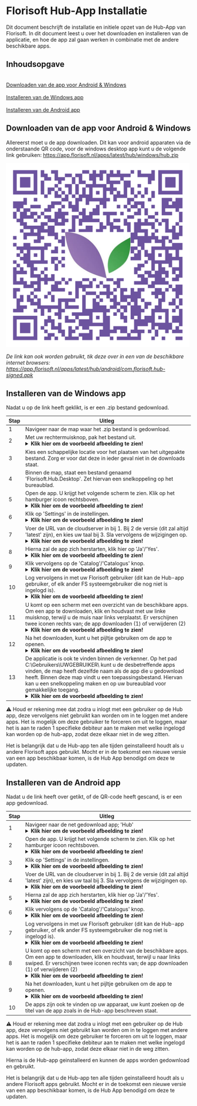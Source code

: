 # Florisoft Hub-App Installatie
Dit document beschrijft de installatie en initiele opzet van de Hub-App van Florisoft. In dit document leest u over het downloaden en installeren van de applicatie, en hoe de app zal gaan werken in combinatie met de andere beschikbare apps.

## Inhoudsopgave
<br>[Downloaden van de app voor Android & Windows](#downloaden-van-de-app-voor-android--windows)</br>
<br>[Installeren van de Windows app](#installeren-van-de-windows-app)</br>
<br>[Installeren van de Android app](#installeren-van-de-android-app)</br>


## Downloaden van de app voor Android & Windows
Allereerst moet u de app downloaden. Dit kan voor android apparaten via de onderstaande QR code, voor de windows desktop app kunt u de volgende link gebruiken: https://app.florisoft.nl/apps/latest/hub/windows/hub.zip

<img src="Media/Installatie Hub-App/image1.png" width="500" height="500">

*De link kan ook worden gebruikt, tik deze over in een van de beschikbare internet browsers: https://app.florisoft.nl/apps/latest/hub/android/com.florisoft.hub-signed.apk*

## Installeren van de Windows app
Nadat u op de link heeft geklikt, is er een .zip bestand gedownload.

|**Stap**|Uitleg|
|-|-|
|1| Navigeer naar de map waar het .zip bestand is gedownload.|
|2| Met uw rechtermuisknop, pak het bestand uit. <details><summary>**Klik hier om de voorbeeld afbeelding te zien!**</summary><img src="Media/Installatie Hub-App/image2.png"></details>|
|3| Kies een schappelijke locatie voor het plaatsen van het uitgepakte bestand. Zorg er voor dat deze in ieder geval niet in de downloads staat.|
|4| Binnen de map, staat een bestand genaamd 'Florisoft.Hub.Desktop'. Zet hiervan een snelkoppeling op het bureaublad.|
|5| Open de app. U krijgt het volgende scherm te zien. Klik op het hamburger icoon rechtsboven. <details><summary>**Klik hier om de voorbeeld afbeelding te zien!**</summary><img src="Media/Installatie Hub-App/image3.png"></details>|
|6| Klik op 'Settings' in de instellingen. <details><summary>**Klik hier om de voorbeeld afbeelding te zien!**</summary><img src="Media/Installatie Hub-App/image4.png" ></details>|
|7| Voer de URL van de cloudserver in bij 1. Bij 2 de versie (dit zal altijd 'latest' zijn), en kies uw taal bij 3. Sla vervolgens de wijzigingen op.  <details><summary>**Klik hier om de voorbeeld afbeelding te zien!**</summary><img src="Media/Installatie Hub-App/image5.png"></details>|
|8| Hierna zal de app zich herstarten, klik hier op 'Ja'/'Yes'. <details><summary>**Klik hier om de voorbeeld afbeelding te zien!**</summary><img src="Media/Installatie Hub-App/image6.png"></details>
|9| Klik vervolgens op de 'Catalog'/'Catalogus' knop. <details><summary>**Klik hier om de voorbeeld afbeelding te zien!**</summary><img src="Media/Installatie Hub-App/image7.png"></details>|
|10| Log vervolgens in met uw Florisoft gebruiker (dit kan de Hub-app gebruiker, of elk ander FS systeemgebruiker die nog niet is ingelogd is).<details><summary>**Klik hier om de voorbeeld afbeelding te zien!**</summary><img src="Media/Installatie Hub-App/image8.png" ></details>|
|11| U komt op een scherm met een overzicht van de beschikbare apps. Om een app te downloaden, klik en houdvast met uw linke muisknop, terwijl u de muis naar links verplaatst. Er verschijnen twee iconen rechts van; de app downloaden (1) of verwijderen (2) <details><summary>**Klik hier om de voorbeeld afbeelding te zien!**</summary><img src="Media/Installatie Hub-App/image9.png"><img src="Media/Installatie Hub-App/image10.png"></details> |
|12| Na het downloaden, kunt u het pijltje gebruiken om de app te openen. <details><summary>**Klik hier om de voorbeeld afbeelding te zien!**</summary><img src="Media/Installatie Hub-App/image11.png"></details>|
|13| De applicatie is ook te vinden binnen de verkenner. Op het pad C:\Gebruikers\UWGEBRUIKER\ kunt u de desbetreffende apps vinden, de map heeft dezelfde naam als de app die u gedownload heeft. Binnen deze map vindt u een toepassingsbestand. Hiervan kan u een snelkoppeling maken en op uw bureaublad voor gemakkelijke toegang.<details><summary>**Klik hier om de voorbeeld afbeelding te zien!**</summary><img src="Media/Installatie Hub-App/image23.png"></details>|

:warning: Houd er rekening mee dat zodra u inlogt met een gebruiker op de Hub app, deze vervolgens niet gebruikt kan worden om in te loggen met andere apps. Het is mogelijk om deze gebruiker te forceren om uit te loggen, maar het is aan te raden 1 specifieke debiteur aan te maken met welke ingelogd kan worden op de hub-app, zodat deze elkaar niet in de weg zitten.

Het is belangrijk dat u de Hub-app ten alle tijden geinstalleerd houdt als u andere Florisoft apps gebruikt. Mocht er in de toekomst een nieuwe versie van een app beschikbaar komen, is de Hub App benodigd om deze te updaten.


## Installeren van de Android app
Nadat u de link heeft over getikt, of de QR-code heeft gescand, is er een app gedownload. 

|**Stap**|Uitleg|
|-|-|
|1| Navigeer naar de net gedownload app; 'Hub'<details><summary>**Klik hier om de voorbeeld afbeelding te zien!**</summary><img src="Media/Installatie Hub-App/image22.png"></details>|
|2| Open de app. U krijgt het volgende scherm te zien. Klik op het hamburger icoon rechtsboven. <details><summary>**Klik hier om de voorbeeld afbeelding te zien!**</summary><img src="Media/Installatie Hub-App/image12.png"></details>|
|3| Klik op 'Settings' in de instellingen. <details><summary>**Klik hier om de voorbeeld afbeelding te zien!**</summary><img src="Media/Installatie Hub-App/image13.png" ></details>|
|4| Voer de URL van de cloudserver in bij 1. Bij 2 de versie (dit zal altijd 'latest' zijn), en kies uw taal bij 3. Sla vervolgens de wijzigingen op.  <details><summary>**Klik hier om de voorbeeld afbeelding te zien!**</summary><img src="Media/Installatie Hub-App/image14.png"></details>|
|5| Hierna zal de app zich herstarten, klik hier op 'Ja'/'Yes'. <details><summary>**Klik hier om de voorbeeld afbeelding te zien!**</summary><img src="Media/Installatie Hub-App/image15.png"></details>
|6| Klik vervolgens op de 'Catalog'/'Catalogus' knop. <details><summary>**Klik hier om de voorbeeld afbeelding te zien!**</summary><img src="Media/Installatie Hub-App/image16.png"></details>|
|7| Log vervolgens in met uw Florisoft gebruiker (dit kan de Hub-app gebruiker, of elk ander FS systeemgebruiker die nog niet is ingelogd is).<details><summary>**Klik hier om de voorbeeld afbeelding te zien!**</summary><img src="Media/Installatie Hub-App/image17.png" ></details>|
|8| U komt op een scherm met een overzicht van de beschikbare apps. Om een app te downloaden, klik en houdvast, terwijl u naar links swiped. Er verschijnen twee iconen rechts van; de app downloaden (1) of verwijderen (2) <details><summary>**Klik hier om de voorbeeld afbeelding te zien!**</summary><img src="Media/Installatie Hub-App/image18.png"><img src="Media/Installatie Hub-App/image19.png"></details> |
|9| Na het downloaden, kunt u het pijltje gebruiken om de app te openen. <details><summary>**Klik hier om de voorbeeld afbeelding te zien!**</summary><img src="Media/Installatie Hub-App/image20.png"></details>|
|10| De apps zijn ook te vinden op uw apparaat, uw kunt zoeken op de titel van de app zoals in de Hub-app beschreven staat.|

:warning: Houd er rekening mee dat zodra u inlogt met een gebruiker op de Hub app, deze vervolgens niet gebruikt kan worden om in te loggen met andere apps. Het is mogelijk om deze gebruiker te forceren om uit te loggen, maar het is aan te raden 1 specifieke debiteur aan te maken met welke ingelogd kan worden op de hub-app, zodat deze elkaar niet in de weg zitten.

Hierna is de Hub-app geinstalleerd en kunnen de apps worden gedownload en gebruikt.

Het is belangrijk dat u de Hub-app ten alle tijden geinstalleerd houdt als u andere Florisoft apps gebruikt. Mocht er in de toekomst een nieuwe versie van een app beschikbaar komen, is de Hub App benodigd om deze te updaten.